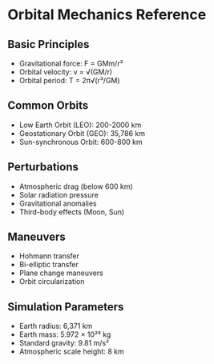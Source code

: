 # Orbital Mechanics Reference

## Basic Principles
- Gravitational force: F = GMm/r²
- Orbital velocity: v = √(GM/r)
- Orbital period: T = 2π√(r³/GM)

## Common Orbits
- Low Earth Orbit (LEO): 200-2000 km
- Geostationary Orbit (GEO): 35,786 km
- Sun-synchronous Orbit: 600-800 km

## Perturbations
- Atmospheric drag (below 600 km)
- Solar radiation pressure
- Gravitational anomalies
- Third-body effects (Moon, Sun)

## Maneuvers
- Hohmann transfer
- Bi-elliptic transfer
- Plane change maneuvers
- Orbit circularization

## Simulation Parameters
- Earth radius: 6,371 km
- Earth mass: 5.972 × 10²⁴ kg
- Standard gravity: 9.81 m/s²
- Atmospheric scale height: 8 km
